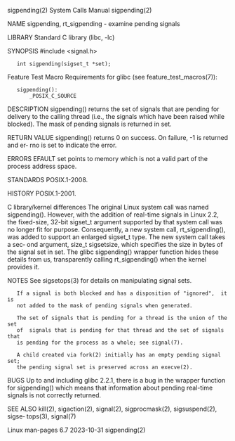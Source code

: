 sigpending(2)                 System Calls Manual                sigpending(2)

NAME
       sigpending, rt_sigpending - examine pending signals

LIBRARY
       Standard C library (libc, -lc)

SYNOPSIS
       #include <signal.h>

       int sigpending(sigset_t *set);

   Feature Test Macro Requirements for glibc (see feature_test_macros(7)):

       sigpending():
           _POSIX_C_SOURCE

DESCRIPTION
       sigpending()  returns  the set of signals that are pending for delivery
       to the calling thread (i.e., the signals which have been  raised  while
       blocked).  The mask of pending signals is returned in set.

RETURN VALUE
       sigpending()  returns 0 on success.  On failure, -1 is returned and er‐
       rno is set to indicate the error.

ERRORS
       EFAULT set points to memory which is not a valid part  of  the  process
              address space.

STANDARDS
       POSIX.1-2008.

HISTORY
       POSIX.1-2001.

   C library/kernel differences
       The  original  Linux system call was named sigpending().  However, with
       the addition of real-time signals in Linux 2.2, the fixed-size,  32-bit
       sigset_t  argument  supported by that system call was no longer fit for
       purpose.  Consequently, a new system call, rt_sigpending(),  was  added
       to support an enlarged sigset_t type.  The new system call takes a sec‐
       ond  argument,  size_t sigsetsize, which specifies the size in bytes of
       the signal set in set.  The glibc sigpending() wrapper  function  hides
       these  details  from us, transparently calling rt_sigpending() when the
       kernel provides it.

NOTES
       See sigsetops(3) for details on manipulating signal sets.

       If a signal is both blocked and has a disposition of "ignored",  it  is
       not added to the mask of pending signals when generated.

       The set of signals that is pending for a thread is the union of the set
       of  signals that is pending for that thread and the set of signals that
       is pending for the process as a whole; see signal(7).

       A child created via fork(2) initially has an empty pending signal  set;
       the pending signal set is preserved across an execve(2).

BUGS
       Up to and including glibc 2.2.1, there is a bug in the wrapper function
       for  sigpending()  which means that information about pending real-time
       signals is not correctly returned.

SEE ALSO
       kill(2), sigaction(2), signal(2), sigprocmask(2), sigsuspend(2), sigse‐
       tops(3), signal(7)

Linux man-pages 6.7               2023-10-31                     sigpending(2)
